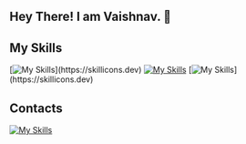 ## Hey There! I am Vaishnav. :wave:

## My Skills
  [![My Skills](https://skillicons.dev/icons?i=html,css,js,react,node,)](https://skillicons.dev)
  [![My Skills](https://skillicons.dev/icons?i=git,github,docker)](https://skillicons.dev)
  [![My Skills](https://skillicons.dev/icons?i=java,python,c,cpp,)](https://skillicons.dev)

 

## Contacts
  [![My Skills](https://skillicons.dev/icons?i=linkedin)](https://www.linkedin.com/in/vaishnav-wakchaure)
  
